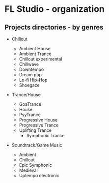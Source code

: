 # FL Studio - organization

## Projects directories - by genres

- Chillout
  - Ambient House
  - Ambient Trance
  - Chillout experimental
  - Chillwave
  - Downtempo
  - Dream pop
  - Lo-fi Hip-Hop
  - Shoegaze
  
- Trance/House
  - GoaTrance
  - House
  - PsyTrance
  - Progressive House
  - Progressive Trance
  - Uplifting Trance
    - Symphonic Trance
  
- Soundtrack/Game Music
  - Ambient
  - Chillout
  - Epic Symphonic
  - Medieval
  - Uptempo electronic
